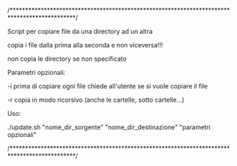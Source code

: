 /*********************************************************************************************/

Script per copiare file da una directory ad un altra

copia i file dalla prima alla seconda e non viceversa!!!

non copia le directory se non specificato

Parametri opzionali:

-i prima di copiare ogni file chiede all'utente se si vuole copiare il file

-r copia in modo ricorsivo (anche le cartelle, sotto cartelle...)

Uso:

./update.sh "nome_dir_sorgente" "nome_dir_destinazione" "parametri opzionali"

/*********************************************************************************************/
